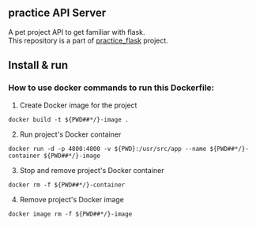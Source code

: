## practice API Server
A pet project API to get familiar with flask.  
This repository is a part of [practice_flask](https://github.com/BorodaUA/practice_flask.git) project.
## Install & run
### How to use docker commands to run this Dockerfile:
1. Create Docker image for the project
```
docker build -t ${PWD##*/}-image .
```
2. Run project's Docker container
```
docker run -d -p 4800:4800 -v ${PWD}:/usr/src/app --name ${PWD##*/}-container ${PWD##*/}-image
```
3. Stop and remove project's Docker container
```
docker rm -f ${PWD##*/}-container
```
4. Remove project's Docker image
```
docker image rm -f ${PWD##*/}-image
```
